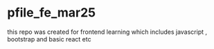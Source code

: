 # pfile_fe_mar25
this repo was created for frontend learning which includes javascript , bootstrap and basic react  etc
